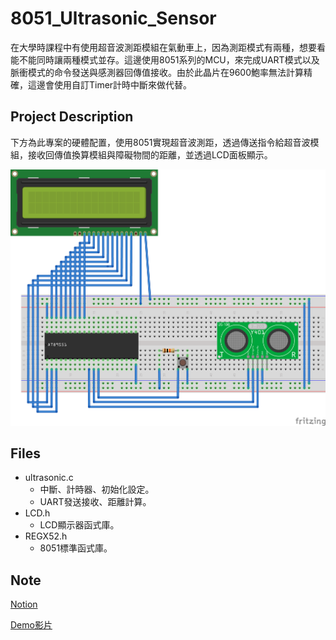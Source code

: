 # 8051_Ultrasonic_Sensor
在大學時課程中有使用超音波測距模組在氣動車上，因為測距模式有兩種，想要看能不能同時讓兩種模式並存。這邊使用8051系列的MCU，來完成UART模式以及脈衝模式的命令發送與感測器回傳值接收。由於此晶片在9600鮑率無法計算精確，這邊會使用自訂Timer計時中斷來做代替。
## Project Description
下方為此專案的硬體配置，使用8051實現超音波測距，透過傳送指令給超音波模組，接收回傳值換算模組與障礙物間的距離，並透過LCD面板顯示。

![image](https://github.com/YiChunWu/8051_Ultrasonic_Sensor/blob/main/setup.png)

## Files
* ultrasonic.c
  * 中斷、計時器、初始化設定。
  * UART發送接收、距離計算。
* LCD.h
  * LCD顯示器函式庫。
* REGX52.h
  * 8051標準函式庫。

## Note

[Notion](https://dirt-bramble-43c.notion.site/Ultrasonic-Sensor-on-8051-621c02e1827445cea55117b975528a6c?pvs=4)

[Demo影片](https://www.youtube.com/watch?v=v3Ll4IgLot8)

